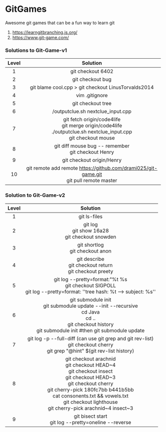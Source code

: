 # GitGames
Awesome git games that can be a fun way to learn git

1. https://learngitbranching.js.org/
2. https://www.git-game.com/

### Solutions to Git-Game-v1
| Level | Solution |
|:-----:|:--------:|
| 1 | git checkout 6402 |
| 2 | git checkout bug |
| 3 | git blame cool.cpp > git checkout LinusTorvalds2014 |
| 4 | vim .gitignore |
| 5 | git checkout tree |
| 6 | /outputclue.sh nextclue_input.cpp |
| 7 | git fetch origin/code4life <br>git merge origin/code4life <br>./outputclue.sh nextclue_input.cpp <br>git checkout mouse |
| 8 | git diff mouse bug -- remember <br>git checkout Henry |
| 9 | git checkout origin/Henry |
| 10 | git remote add remote https://github.com/drami025/git-game.git <br>git pull remote master |

### Solution to Git-Game-v2
| Level | Solution |
|:-----:|:--------:|
| 1 | git ls-files | xargs wc -l <br>git checkout 6861 |
| 2 | git log <br>git show 16a28 <br>git checkout snowden |
| 3 | git shortlog <br>git checkout anon |
| 4 | git describe <br>git checkout return <br>git checkout preety |
| 5 | git log --pretty=format:"%t  %s <br>git checkout SIGPOLL <br>git log --pretty=format: ''tree hash: %t --> subject: %s'' |
| 6 | git submodule init <br>git submodule update --init --recursive <br>cd Java <br>cd .. <br>git checkout history <br>git submodule init #then  git submodule update |
| 7 | git log -p --full-diff (can use git grep and git rev-list) <br>git checkout cherry <br>git grep "@hint" $(git rev-list history) |
| 8 | git checkout arachnid <br>git checkout HEAD\~4 <br>git checkout insect <br>git checkout HEAD\~3 <br>git checkout cherry <br>git cherry-pick 180fc7bb b441b5bb <br>cat consonents.txt && vowels.txt <br>git checkout lighthouse <br>git cherry-pick arachnid\~4 insect\~3 |
| 9 | git bisect start <br>git log --pretty=oneline --reverse | head -1 <br>git bisect good 394217 <br>git log --preety=oneline --reverse | tail -1 <br>git bisect bad 662efa <br>cat twinkle.txt <br>git bisect bad / git bisect good <br>ls <br>cat message <br>git checkout root |
